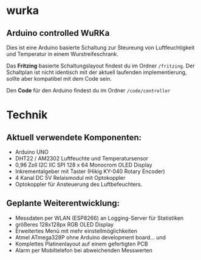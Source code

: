 # wurka
## Arduino controlled WuRKa

Dies ist eine Arduino basierte Schaltung zur Steureung von Luftfeuchtigkeit und Temperatur in einem Wurstreifeschrank.


Das __Fritzing__ basierte Schaltungslayout findest du im Ordner `/fritzing`.
Der Schaltplan ist nicht identisch mit der aktuell laufenden implementierung, sollte aber kompatibel mit dem Code sein.


Den __Code__ für den Arduino findest du im Ordner `/code/controller`


 # Technik
 
 ## Aktuell verwendete Komponenten:
 * Arduino UNO
 * DHT22 / AM2302 Luftfeuchte und Temperatursensor
 * 0,96 Zoll I2C IIC SPI 128 x 64 Monocrom OLED Display
 * Inkrementalgeber mit Taster (Hikig KY-040 Rotary Encoder)
 * 4 Kanal DC 5V Relaismodul mit Optokoppler
 * Optokoppler für Ansteuerung des Luftbefeuchters.

## Geplante Weiterentwicklung:
 * Messdaten per WLAN (ESP8266) an Logging-Server für Statistiken
 * größeres 128x128px RGB OLED Display
 * Erweitertes Menü mit mehr einstellmöglichkeiten
 * Atmel ATmega328P ohne Arduino development board... und
 * Komplettes Platinenlayout auf einem gefertigten PCB
 * Alarm per Mobiltelefon bei abweichenden Messwerten